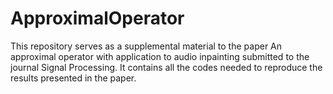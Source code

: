 # ApproximalOperator

This repository serves as a supplemental material to the paper An approximal operator with application to audio inpainting submitted to the journal Signal Processing. It contains all the codes needed to reproduce the results presented in the paper.
